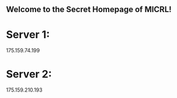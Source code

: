 ## Welcome to the Secret Homepage of MICRL!
# Server 1:
175.159.74.199
# Server 2:
175.159.210.193








